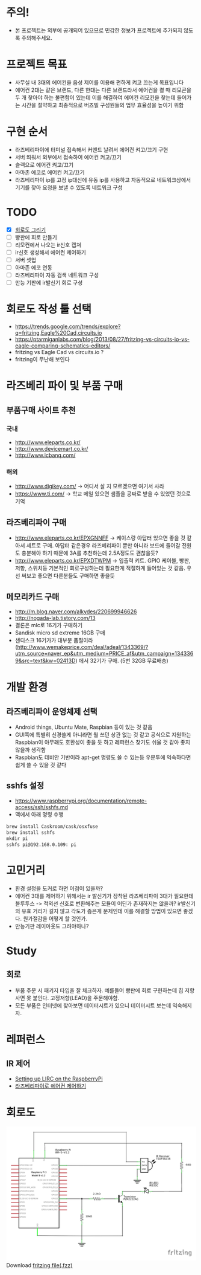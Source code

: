 # 주의!
- 본 프로젝트는 외부에 공개되어 있으므로 민감한 정보가 프로젝트에 추가되지 않도록 주의해주세요.

# 프로젝트 목표
- 사무실 내 3대의 에어컨을 음성 제어를 이용해 편하게 켜고 끄는게 목표입니다
- 에어컨 2대는 같은 브랜드, 다른 한대는 다른 브랜드라서 에어컨을 켤 때 리모콘을 두 개 찾아야 하는 불편함이 있는데 이를 해결하여 에어컨 리모컨을 찾는데 들어가는 시간을 절약하고 최종적으로 버즈빌 구성원들의 업무 효율성을 높이기 위함

# 구현 순서
- 라즈베리파이에 터미널 접속해서 커맨드 날려서 에어컨 켜고/끄기 구현
- 서버 띄워서 외부에서 접속하여 에어컨 켜고/끄기
- 슬랙으로 에어컨 켜고/끄기
- 아마존 에코로 에어컨 켜고/끄기
- 라즈베리파이 ip를 고정 ip대신에 유동 ip를 사용하고 자동적으로 네트워크상에서 기기를 찾아 요청을 보낼 수 있도록 네트워크 구성

# TODO
- [X] [회로도 그리기](#회로도)
- [ ] 빵판에 회로 만들기
- [ ] 리모컨에서 나오는 ir신호 캡쳐
- [ ] ir신호 생성해서 에어컨 제어하기
- [ ] 서버 셋업 
- [ ] 아마존 에코 연동
- [ ] 라즈베리파이 자동 검색 네트워크 구성 
- [ ] 만능 기판에 ir발신기 회로 구성

# 회로도 작성 툴 선택
- https://trends.google.com/trends/explore?q=fritzing,Eagle%20Cad,circuits.io
- https://ptarmiganlabs.com/blog/2013/08/27/fritzing-vs-circuits-io-vs-eagle-comparing-schematics-editors/
- fritzing vs Eagle Cad vs circuits.io ?
- fritzing이 무난해 보인다

# 라즈베리 파이 및 부품 구매
## 부품구매 사이트 추천

### 국내
- http://www.eleparts.co.kr/
- http://www.devicemart.co.kr/
- http://www.icbanq.com/

### 해외
- http://www.digikey.com/ -> 어디서 살 지 모르겠으면 여기서 사라
- https://www.ti.com/ -> 학교 메일 있으면 샘플을 공짜로 받을 수 있었던 것으로 기억

## 라즈베리파이 구매
- http://www.eleparts.co.kr/EPXGNNFF -> 케이스랑 아답터 있으면 좋을 것 같아서 세트로 구매. 아답터 같은경우 라즈베리파이 뿐만 아니라 보드에 들어갈 전원도 충분해야 하기 때문에 3A를 추천하는데 2.5A정도도 괜찮을듯?
- http://www.eleparts.co.kr/EPXDTWPM -> 입출력 키트. GPIO 케이블, 빵판, 저항, 스위치등 기본적인 회로구성하는데 필요한게 적절하게 들어있는 것 같음. 우선 써보고 좋으면 다른분들도 구매하면 좋을듯

## 메모리카드 구매
- http://m.blog.naver.com/alkydes/220699946626
- http://nogada-lab.tistory.com/13
- 결론은 mlc로 16기가 구매하기
- Sandisk micro sd extreme 16GB 구매
- 샌디스크 16기가가 대부분 품절이라 (http://www.wemakeprice.com/deal/adeal/1343369/?utm_source=naver_ep&utm_medium=PRICE_af&utm_campaign=1343369&src=text&kw=02413D) 에서 32기가 구매. (5번 32GB 무료배송)

# 개발 환경
## 라즈베리파이 운영체제 선택
- Android things, Ubuntu Mate, Raspbian 등이 있는 것 같음
- GUI쪽에 특별히 신경쓸게 아니라면 뭘 쓰던 상관 없는 것 같고 공식으로 지원하는 Raspbian이 아무래도 호환성이 좋을 듯 하고 레퍼런스 찾기도 쉬울 것 같아 좋지 않을까 생각함
- Raspbian도 데비안 기반이라 apt-get 명령도 쓸 수 있는등 우분투에 익숙하다면 쉽게 쓸 수 있을 것 같다

## sshfs 설정
- https://www.raspberrypi.org/documentation/remote-access/ssh/sshfs.md
- 맥에서 아래 명령 수행
```
brew install Caskroom/cask/osxfuse
brew install sshfs
mkdir pi
sshfs pi@192.168.0.109: pi
```

# 고민거리
- 환경 설정을 도커로 하면 이점이 있을까?
- 에어컨 3대를 제어하기 위해서는 ir 발신기가 장착된 라즈베리파이 3대가 필요한데 블루투스 -> 적외선 신호로 변환해주는 모듈이 어딘가 존재하지는 않을까? ir발신기의 유효 거리가 길지 않고 각도가 좁은게 문제인데 이를 해결할 방법이 있으면 좋겠다. 원가절감을 어떻게 할 것인가.
- 만능기판 레이아웃도 그려야하나?

# Study
## 회로
- 부품 주문 시 패키지 타입을 잘 체크하자. 예를들어 빵판에 회로 구현하는데 칩 저항 사면 못 붙인다. 고정저항(LEAD)을 주문해야함.
- 모든 부품은 인터넷에 찾아보면 데이터시트가 있으니 데이터시트 보는데 익숙해지자.

# 레퍼런스
## IR 제어
- [Setting up LIRC on the RaspberryPi](http://alexba.in/blog/2013/01/06/setting-up-lirc-on-the-raspberrypi/)
- [라즈베리파이로 에어컨 제어하기](http://pickykang.tistory.com/37)

# 회로도
![schematic](air-conditioner-schematic.png)
Download [fritzing file(.fzz)](air-conditioner.fzz)
